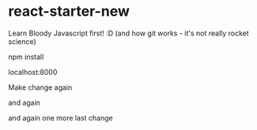 # react-starter-new

Learn Bloody Javascript first! :D (and how git works - it's not really rocket science)

npm install

localhost:8000

Make change again

and again 

and again 
one more
last change
